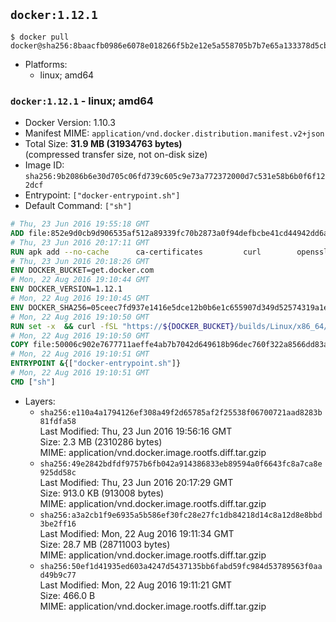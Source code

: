 ## `docker:1.12.1`

```console
$ docker pull docker@sha256:8baacfb0986e6078e018266f5b2e12e5a558705b7b7e65a133378d5cb89f4bb9
```

-	Platforms:
	-	linux; amd64

### `docker:1.12.1` - linux; amd64

-	Docker Version: 1.10.3
-	Manifest MIME: `application/vnd.docker.distribution.manifest.v2+json`
-	Total Size: **31.9 MB (31934763 bytes)**  
	(compressed transfer size, not on-disk size)
-	Image ID: `sha256:9b2086b6e30d705c06fd739c605c9e73a772372000d7c531e58b6b0f6f122dcf`
-	Entrypoint: `["docker-entrypoint.sh"]`
-	Default Command: `["sh"]`

```dockerfile
# Thu, 23 Jun 2016 19:55:18 GMT
ADD file:852e9d0cb9d906535af512a89339fc70b2873a0f94defbcbe41cd44942dd6ac8 in /
# Thu, 23 Jun 2016 20:17:11 GMT
RUN apk add --no-cache 		ca-certificates 		curl 		openssl
# Thu, 23 Jun 2016 20:18:26 GMT
ENV DOCKER_BUCKET=get.docker.com
# Mon, 22 Aug 2016 19:10:44 GMT
ENV DOCKER_VERSION=1.12.1
# Mon, 22 Aug 2016 19:10:45 GMT
ENV DOCKER_SHA256=05ceec7fd937e1416e5dce12b0b6e1c655907d349d52574319a1e875077ccb79
# Mon, 22 Aug 2016 19:10:50 GMT
RUN set -x 	&& curl -fSL "https://${DOCKER_BUCKET}/builds/Linux/x86_64/docker-${DOCKER_VERSION}.tgz" -o docker.tgz 	&& echo "${DOCKER_SHA256} *docker.tgz" | sha256sum -c - 	&& tar -xzvf docker.tgz 	&& mv docker/* /usr/local/bin/ 	&& rmdir docker 	&& rm docker.tgz 	&& docker -v
# Mon, 22 Aug 2016 19:10:50 GMT
COPY file:50006c902e7677711aeffe4ab7b7042d649618b96dec760f322a8566dd83ab25 in /usr/local/bin/
# Mon, 22 Aug 2016 19:10:51 GMT
ENTRYPOINT &{["docker-entrypoint.sh"]}
# Mon, 22 Aug 2016 19:10:51 GMT
CMD ["sh"]
```

-	Layers:
	-	`sha256:e110a4a1794126ef308a49f2d65785af2f25538f06700721aad8283b81fdfa58`  
		Last Modified: Thu, 23 Jun 2016 19:56:16 GMT  
		Size: 2.3 MB (2310286 bytes)  
		MIME: application/vnd.docker.image.rootfs.diff.tar.gzip
	-	`sha256:49e2842bdfdf9757b6fb042a914386833eb89594a0f6643fc8a7ca8e925dd58c`  
		Last Modified: Thu, 23 Jun 2016 20:17:29 GMT  
		Size: 913.0 KB (913008 bytes)  
		MIME: application/vnd.docker.image.rootfs.diff.tar.gzip
	-	`sha256:a3a2cb1f9e6935a5b586ef30fc28e27fc1db84218d14c8a12d8e8bbd3be2ff16`  
		Last Modified: Mon, 22 Aug 2016 19:11:34 GMT  
		Size: 28.7 MB (28711003 bytes)  
		MIME: application/vnd.docker.image.rootfs.diff.tar.gzip
	-	`sha256:50ef1d41935ed603a4247d5437135bb6fabd59fc984d53789563f0aad49b9c77`  
		Last Modified: Mon, 22 Aug 2016 19:11:21 GMT  
		Size: 466.0 B  
		MIME: application/vnd.docker.image.rootfs.diff.tar.gzip
